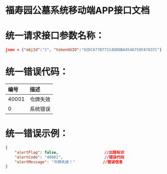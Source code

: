 # 福寿园公墓系统移动端APP接口文档

# 统一请求接口参数名称：

```json
json = {"objId":"1", "tokenUUID":"92DC677B77214DD0BA454A759FA7837C"}
```

# 统一错误代码：

| 编号 | 描述 |
| :--- | :--- |
| 40001 | 令牌失效 |
| 0 | 系统错误 |

# 统一错误示例：

```json
{
    "alertFlag": false,                    //出错标识
    "alertCode": "40001",                  //错误代码
    "alertMessage": "令牌失效！"            //错误信息
}
```



